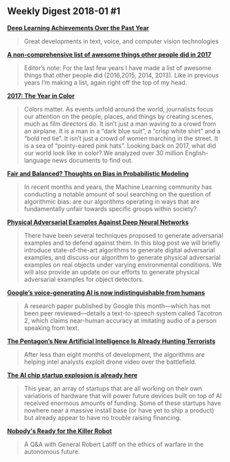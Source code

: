 ## Weekly Digest 2018-01 \#1

**[Deep Learning Achievements Over the Past Year](https://blog.statsbot.co/deep-learning-achievements-4c563e034257)**
> Great developments in text, voice, and computer vision technologies

**[A non-comprehensive list of awesome things other people did in 2017]()**
> Editor’s note: For the last few years I have made a list of awesome things that other people did (2016,2015, 2014, 2013). Like in previous years I’m making a list, again right off the top of my head. 

**[2017: The Year in Color](https://blog.primer.ai/technology/2017/12/22/2017-The-Year-in-Color.html)**
> Colors matter. As events unfold around the world, journalists focus our attention on the people, places, and things by creating scenes, much as film directors do. It isn’t just a man waving to a crowd from an airplane. It is a man in a “dark blue suit”, a “crisp white shirt” and a “bold red tie”. It isn’t just a crowd of women marching in the street. It is a sea of “pointy-eared pink hats”.
> Looking back on 2017, what did our world look like in color? We analyzed over 30 million English-language news documents to find out.

**[Fair and Balanced? Thoughts on Bias in Probabilistic Modeling](https://hackernoon.com/fair-and-balanced-thoughts-on-bias-in-probabilistic-modeling-2ffdbd8a880f)**
> In recent months and years, the Machine Learning community has conducting a notable amount of soul searching on the question of algorithmic bias: are our algorithms operating in ways that are fundamentally unfair towards specific groups within society?

**[Physical Adversarial Examples Against Deep Neural Networks](http://bair.berkeley.edu/blog/2017/12/30/yolo-attack/)**
> There have been several techniques proposed to generate adversarial examples and to defend against them. In this blog post we will briefly introduce state-of-the-art algorithms to generate digital adversarial examples, and discuss our algorithm to generate physical adversarial examples on real objects under varying environmental conditions. We will also provide an update on our efforts to generate physical adversarial examples for object detectors.

**[Google’s voice-generating AI is now indistinguishable from humans](https://qz.com/1165775/googles-voice-generating-ai-is-now-indistinguishable-from-humans/)**
> A research paper published by Google this month—which has not been peer reviewed—details a text-to-speech system called Tacotron 2, which claims near-human accuracy at imitating audio of a person speaking from text.

**[The Pentagon’s New Artificial Intelligence Is Already Hunting Terrorists]()**
> After less than eight months of development, the algorithms are helping intel analysts exploit drone video over the battlefield.

**[The AI chip startup explosion is already here](https://techcrunch.com/2017/12/24/the-ai-chip-startup-explosion-is-already-here/)**
> This year, an array of startups that are all working on their own variations of hardware that will power future devices built on top of AI received enormous amounts of funding. Some of these startups have nowhere near a massive install base (or have yet to ship a product) but already appear to have no trouble raising financing.

**[Nobody's Ready for the Killer Robot](https://www.bloomberg.com/view/articles/2017-12-30/nobody-s-ready-for-the-killer-robot)**
> A Q&A with General Robert Latiff on the ethics of warfare in the autonomous future.
